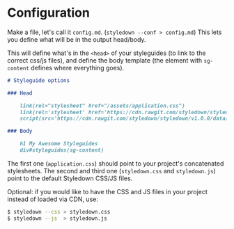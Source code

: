 Configuration
=============

Make a file, let's call it `config.md`. (`styledown --conf > config.md`) This
lets you define what will be in the output head/body.

This will define what's in the `<head>` of your styleguides (to link to the 
    correct css/js files), and define the body template (the element with 
      `sg-content` defines where everything goes).

```markdown
# Styleguide options

### Head

    link(rel="stylesheet" href="/assets/application.css")
    link(rel='stylesheet' href='https://cdn.rawgit.com/styledown/styledown/v1.0.0/data/styledown.css')
    script(src='https://cdn.rawgit.com/styledown/styledown/v1.0.0/data/styledown.js')

### Body

    h1 My Awesome Styleguides
    div#styleguides(sg-content)
```

The first one (`application.css`) should point to your project's concatenated
stylesheets. The second and third one (`styledown.css` and `styledown.js`)
point to the default Styledown CSS/JS files.

Optional: if you would like to have the CSS and JS files in your project
instead of loaded via CDN, use:

```sh
$ styledown --css > styledown.css
$ styledown --js  > styledown.js
```

